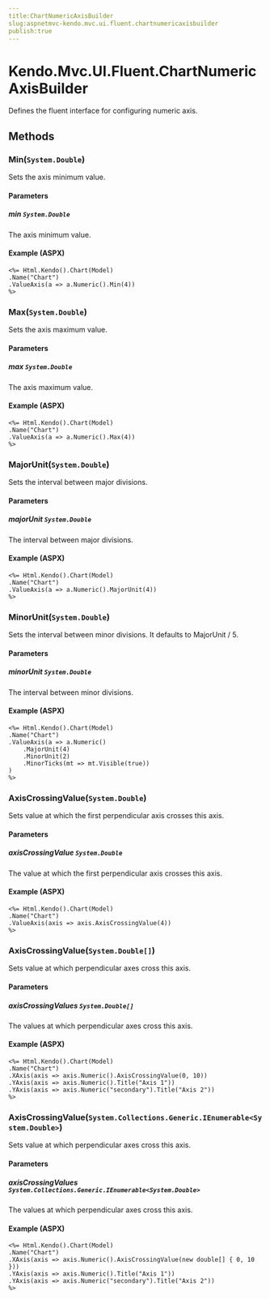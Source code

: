 ```yaml
---
title:ChartNumericAxisBuilder
slug:aspnetmvc-kendo.mvc.ui.fluent.chartnumericaxisbuilder
publish:true
---
```


# Kendo.Mvc.UI.Fluent.ChartNumericAxisBuilder
Defines the fluent interface for configuring numeric axis.



## Methods

### Min(`System.Double`)
Sets the axis minimum value.


#### Parameters

##### min `System.Double`
The axis minimum value.




#### Example (ASPX)
    <%= Html.Kendo().Chart(Model)
    .Name("Chart")
    .ValueAxis(a => a.Numeric().Min(4))
    %>


### Max(`System.Double`)
Sets the axis maximum value.


#### Parameters

##### max `System.Double`
The axis maximum value.




#### Example (ASPX)
    <%= Html.Kendo().Chart(Model)
    .Name("Chart")
    .ValueAxis(a => a.Numeric().Max(4))
    %>


### MajorUnit(`System.Double`)
Sets the interval between major divisions.


#### Parameters

##### majorUnit `System.Double`
The interval between major divisions.




#### Example (ASPX)
    <%= Html.Kendo().Chart(Model)
    .Name("Chart")
    .ValueAxis(a => a.Numeric().MajorUnit(4))
    %>


### MinorUnit(`System.Double`)
Sets the interval between minor divisions.
            It defaults to MajorUnit / 5.


#### Parameters

##### minorUnit `System.Double`
The interval between minor divisions.




#### Example (ASPX)
    <%= Html.Kendo().Chart(Model)
    .Name("Chart")
    .ValueAxis(a => a.Numeric()
        .MajorUnit(4)
        .MinorUnit(2)
        .MinorTicks(mt => mt.Visible(true))
    )
    %>


### AxisCrossingValue(`System.Double`)
Sets value at which the first perpendicular axis crosses this axis.


#### Parameters

##### axisCrossingValue `System.Double`
The value at which the first perpendicular axis crosses this axis.




#### Example (ASPX)
    <%= Html.Kendo().Chart(Model)
    .Name("Chart")
    .ValueAxis(axis => axis.AxisCrossingValue(4))
    %>


### AxisCrossingValue(`System.Double[]`)
Sets value at which perpendicular axes cross this axis.


#### Parameters

##### axisCrossingValues `System.Double[]`
The values at which perpendicular axes cross this axis.




#### Example (ASPX)
    <%= Html.Kendo().Chart(Model)
    .Name("Chart")
    .XAxis(axis => axis.Numeric().AxisCrossingValue(0, 10))
    .YAxis(axis => axis.Numeric().Title("Axis 1"))
    .YAxis(axis => axis.Numeric("secondary").Title("Axis 2"))
    %>


### AxisCrossingValue(`System.Collections.Generic.IEnumerable<System.Double>`)
Sets value at which perpendicular axes cross this axis.


#### Parameters

##### axisCrossingValues `System.Collections.Generic.IEnumerable<System.Double>`
The values at which perpendicular axes cross this axis.




#### Example (ASPX)
    <%= Html.Kendo().Chart(Model)
    .Name("Chart")
    .XAxis(axis => axis.Numeric().AxisCrossingValue(new double[] { 0, 10 }))
    .YAxis(axis => axis.Numeric().Title("Axis 1"))
    .YAxis(axis => axis.Numeric("secondary").Title("Axis 2"))
    %>



